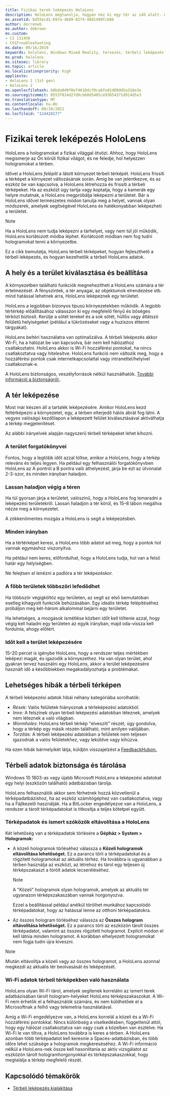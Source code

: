 ```yaml
---
title: Fizikai terek leképezés HoloLens
description: HoloLens megtanulja, hogyan néz ki egy tér az idő alatt. A felhasználók úgy könnyíthetik meg ezt a folyamatot, hogy a HoloLens bizonyos módokon átköltöznek a térben.
ms.assetid: bd55ecd1-697a-4b09-8274-48d1499fcb0b
author: dorreneb
ms.author: dobrown
ms.custom:
- CI 111456
- CSSTroubleshooting
ms.date: 09/16/2019
keywords: hololens, Windows Mixed Reality, tervezés, térbeli leképezés, HoloLens, felületrekonstrukció, háló, fejkövetés, leképezés
ms.prod: hololens
ms.sitesec: library
ms.topic: article
ms.localizationpriority: high
appliesto:
- HoloLens 1 (1st gen)
- HoloLens 2
ms.openlocfilehash: b8bda049f0ef4610dcf0ca6fe81d89dd5a316e3e
ms.sourcegitcommit: 05537014d27d9cb60d5485ce93654371d914d5e3
ms.translationtype: MT
ms.contentlocale: hu-HU
ms.lasthandoff: 09/10/2021
ms.locfileid: "124428177"
---
```

# <a name="map-physical-spaces-with-hololens"></a>Fizikai terek leképezés HoloLens

HoloLens a hologramokat a fizikai világgal ötvözi. Ahhoz, hogy HoloLens megismerje az Ön körüli fizikai világot, és ne feledje, hol helyezzen hologramokat a térben.

Idővel a HoloLens *felépíti* a látott környezet térbeli térképét.  HoloLens frissíti a térképet a környezet változásának során. Amíg be van jelentkezve, és az eszköz be van kapcsolva, a HoloLens létrehozza és frissíti a térbeli térképeket. Ha az eszközt úgy tartja vagy koptatja, hogy a kamerák egy helyre mutatnak, a HoloLens megpróbálja leképezni a területet. Bár a HoloLens idővel természetes módon tanulja meg a helyet, vannak olyan módszerek, amelyek segítségével HoloLens és hatékonyabban leképezheti a területet.  

> [!NOTE]
> Ha a HoloLens nem tudja leképezni a tárhelyet, vagy nem túl jól működik, HoloLens korlátozott módba léphet. Korlátozott módban nem fog tudni hologramokat tenni a környezetbe.

Ez a cikk bemutatja, HoloLens térbeli térképeket, hogyan fejleszthető a térbeli leképezés, és hogyan kezelhetők a térbeli HoloLens adatok.

## <a name="choosing-and-setting-up-and-your-space"></a>A hely és a terület kiválasztása és beállítása

A környezetben található funkciók megnehezítheti a HoloLens számára a tér értelmezését. A fényszintek, a tér anyagai, az objektumok elrendezése stb. mind hatással lehetnek arra, HoloLens leképeznek egy területet.

HoloLens a legjobban bizonyos típusú környezetekben működik. A legjobb tértérkép előállításához válasszon ki egy megfelelő fényű és bőséges térközt biztosít. Kerülje a sötét tereket és a sok sötét, hüllős vagy átlátszó felületű helyiségeket (például a tükrözéseket vagy a huziszos éttermi tárgyakat).

HoloLens beltéri használatra van optimalizálva. A térbeli leképezés akkor Wi-Fi, ha a hálózat be van kapcsolva, bár nem kell hálózathoz csatlakoztatni. HoloLens akkor is Wi-Fi hozzáférési pontokat, ha nincs csatlakoztatva vagy hitelesítve. HoloLens funkció nem változik meg, hogy a hozzáférési pontok csak internetkapcsolattal vagy intranettel/helyivel csatlakoznak-e.

A HoloLens biztonságos, veszélyforrások nélkül használhatók. [További információ a biztonságról:](https://support.microsoft.com/help/4023454/safety-information).

## <a name="mapping-your-space"></a>A tér leképezése

Most már készen áll a tartalék leképezésére.  Amikor HoloLens kezd feltérképezni a környezetet, egy, a térben elterjedő hálós ábrát fog látni.  A vegyes valóságú kezdőlapon a leképezett felület kiválasztásával aktiválhatja a térkép megjelenítéset.

Az alábbi irányelvek alapján nagyszerű térbeli térképeket lehet kihozni.

### <a name="understand-the-scenarios-for-the-area"></a>A terület forgatókönyvei

Fontos, hogy a legtöbb időt azzal töltse, amikor a HoloLens, hogy a térkép releváns és teljes legyen. Ha például egy felhasználói forgatókönyvben HoloLens az A pontról a B pontra való áthelyezést, járja be ezt az útvonalat 2-3-szor, és minden irányban haladjon.  

### <a name="walk-slowly-around-the-space"></a>Lassan haladjon végig a téren

Ha túl gyorsan járja a területet, valószínű, hogy a HoloLens fog lemaradni a leképezési területekről. Lassan haladjon a tér körül, és 15–8 lábon megállva nézze meg a környezetet.  

A zökkenőmentes mozgás a HoloLens is segít a leképezésben.

### <a name="look-in-all-directions"></a>Minden irányban

Ha a tértérképet keresi, a HoloLens több adatot ad meg, hogy a pontok hol vannak egymáshoz viszonyítva.  

Ha például nem keres, előfordulhat, hogy a HoloLens tudja, hol van a felső határ egy helyiségben.  

Ne felejtsen el lenézni a padlóra a tér leképezéskor.

### <a name="cover-key-areas-multiple-times"></a>A főbb területek többszöri lefedődhet

Ha többször végigköltöz egy területen, az segít az első bemutatóban esetleg kihagyott funkciók behúzásában. Egy ideális térkép felépítéséhez próbáljon meg két-három alkalommal bejárni egy területet.

Ha lehetséges, a mozgások ismétlése közben időt kell töltenie azzal, hogy végig kell haladni egy területen az egyik irányban, majd oda-vissza kell fordulnia, ahogy előtért.

### <a name="take-your-time-mapping-the-area"></a>Időt kell a terület leképezésére

15–20 percet is igénybe HoloLens, hogy a rendszer teljes mértékben leképezi magát, és igazodik a környezethez. Ha van olyan terület, ahol gyakran tervez használni egy HoloLens, akkor a terület leképezésére használt idő a későbbiekben megakadályozhatja a problémákat.  

## <a name="possible-errors-in-the-spatial-map"></a>Lehetséges hibák a térbeli térképen

A térbeli leképezési adatok hibái néhány kategóriába sorolhatók:

- *Rések:* Valós felületek hiányoznak a térleképezési adatokból.
- *Imre:* A felszínek olyan térbeli leképezési adatokban léteznek, amelyek nem léteznek a való világban.
- *Wormholes*: HoloLens térbeli térkép "elveszíti" részét, úgy gondolva, hogy a térkép egy másik részén található, mint amilyen valójában.
- *Torzítás:* A térbeli leképezési adatokban a felületek nem teljesen igazodnak a valós felületekhez, vagy leküldve vagy kihúzva.

Ha ezen hibák bármelyikét látja, küldjön visszajelzést a [FeedbackHubon.](hololens-feedback.md)

## <a name="security-and-storage-for-spatial-data"></a>Térbeli adatok biztonsága és tárolása

Windows 10 1803-as vagy újabb Microsoft HoloLens a leképezési adatokat egy helyi (eszközön található) adatbázisban tárolja.

HoloLens felhasználók akkor sem férhetnek hozzá közvetlenül a térképadatbázishoz, ha az eszköz számítógéphez van csatlakoztatva, vagy ha a Fájlkezelő használják. Ha a BitLocker engedélyezve van a HoloLens, a rendszer a tárolt térképadatokat is titkosítja a teljes kötetpel együtt.

### <a name="remove-map-data-and-known-spaces-from-hololens"></a>Térképadatok és ismert szóközök eltávolítása a HoloLens

Két lehetőség van a térképadatok törlésére a **Gépház > System > Hologramok:**

- A közeli hologramok törléséhez válassza a **Közeli hologramok eltávolítása lehetőséget.** Ez a parancs törli a térképadatokat és a rögzített hologramokat az aktuális térhez. Ha továbbra is ugyanabban a térben használja az eszközt, az létrehoz és tárol egy teljesen új térképszakaszt a törölt adatok lecseréléséhez.

   > [!NOTE]
   > A "Közeli" hologramok olyan hologramok, amelyek az aktuális tér ugyanazon térképszakaszában vannak horgonyozva.

   Ezzel a beállítással például anélkül törölhet munkához kapcsolódó térképadatokat, hogy az hatással lenne az otthoni térképadatokra.

- Az összes hologram törléséhez válassza az **Összes hologram eltávolítása lehetőséget.** Ez a parancs törli az eszközön tárolt összes térképadatot, valamint az összes rögzített hologramot. Explicit módon el kell látnia minden hologramot. A korábban elhelyezett hologramokat nem fogja tudni újra kiveszni.

> [!NOTE]
> Miután eltávolítja a közeli vagy az összes hologramot, a HoloLens azonnal megkezdi az aktuális tér beolvasását és leképezését.

### <a name="wi-fi-data-in-spatial-maps"></a>Wi-Fi adatok térbeli térképekben való használata

HoloLens olyan Wi-Fi tárol, amelyek segítenek korrelálni az ismert terek adatbázisában tárolt hologram-helyeket HoloLens térképszakaszokat. A Wi-Fi nem érhetők el a felhasználók számára, és nem küldhetőek el a Microsoftnak a felhő vagy telemetria használatával.

Amíg a Wi-Fi engedélyezve van, a HoloLens korrelál a közeli és a Wi-Fi hozzáférési pontokkal. Nincs különbség a viselkedésben, függetlenül attól, hogy egy hálózat csatlakoztatva van vagy csak a közelben van észlelve. Ha Wi-Fi le van tiltva, a HoloLens továbbra is keres a térben. A HoloLens azonban több térképadatot kell keresnie a Spaces-adatbázisban, és több időre lehet szüksége a hologramok megkereséséhez. A Wi-Fi információ nélkül a HoloLens-nek össze kell hasonlítania az aktív vizsgálatot az eszközön tárolt hologramhorgonyokkal és térképszakaszokkal, hogy megtalálja a térkép megfelelő részét.

## <a name="related-topics"></a>Kapcsolódó témakörök

- [Térbeli leképezés kialakítása](/windows/mixed-reality/spatial-mapping)
